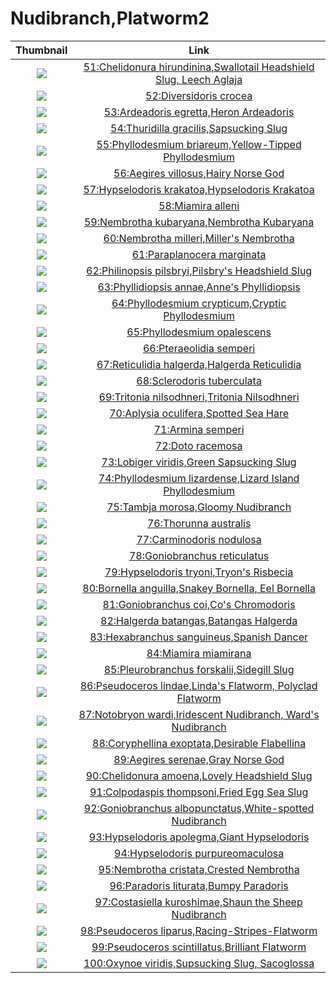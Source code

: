 # Nudibranch,Platworm2

| Thumbnail | Link |
| :---: | :---: |
| ![](../../.gitbook/assets/small-chelidonura-hirundinina.jpg)  | [51:Chelidonura hirundinina,Swallotail Headshield Slug, Leech Aglaja](51-chelidonura-hirundinina-swallotail-headshield-slug-leech-aglaja.md) |
| ![](../../.gitbook/assets/small-diversidoris-crocea.jpg)  | [52:Diversidoris crocea](52-diversidoris-crocea.md) |
| ![](../../.gitbook/assets/small-heron-ardeadoris.jpg)  | [53:Ardeadoris egretta,Heron Ardeadoris](53-ardeadoris-egretta-heron-ardeadoris.md) |
| ![](../../.gitbook/assets/small-thuridilla-gracilis.jpg)  | [54:Thuridilla gracilis,Sapsucking Slug](54-thuridilla-gracilis-sapsucking-slug.md) |
| ![](../../.gitbook/assets/small-yellow-tipped-phyllodesmium.jpg)  | [55:Phyllodesmium briareum,Yellow-Tipped Phyllodesmium](55-phyllodesmium-briareum-yellow-tipped-phyllodesmium.md) |
| ![](../../.gitbook/assets/small-aegires-villosus-the-red-one.jpg)  | [56:Aegires villosus,Hairy Norse God](56-aegires-villosus-hairy-norse-god.md) |
| ![](../../.gitbook/assets/small-hypselodoris-krakatoa.jpg)  | [57:Hypselodoris krakatoa,Hypselodoris Krakatoa](57-hypselodoris-krakatoa-hypselodoris-krakatoa.md) |
| ![](../../.gitbook/assets/small-miamira-alleni.jpg)  | [58:Miamira alleni](58-miamira-alleni.md) |
| ![](../../.gitbook/assets/small-nembrotha-kubaryana.jpg)  | [59:Nembrotha kubaryana,Nembrotha Kubaryana](59-nembrotha-kubaryana-nembrotha-kubaryana.md) |
| ![](../../.gitbook/assets/small-nembrotha-milleri.jpg)  | [60:Nembrotha milleri,Miller's Nembrotha](60-nembrotha-milleri-millers-nembrotha.md) |
| ![](../../.gitbook/assets/small-paraplanocera-marginata.jpg)  | [61:Paraplanocera marginata](61-paraplanocera-marginata.md) |
| ![](../../.gitbook/assets/small-philinopsis-pilsbryi.jpg)  | [62:Philinopsis pilsbryi,Pilsbry's Headshield Slug](62-philinopsis-pilsbryi-pilsbrys-headshield-slug.md) |
| ![](../../.gitbook/assets/small-phyllidiopsis-annae.jpg)  | [63:Phyllidiopsis annae,Anne's Phyllidiopsis](63-phyllidiopsis-annae-annes-phyllidiopsis.md) |
| ![](../../.gitbook/assets/small-phyllodesmium-crypticum.jpg)  | [64:Phyllodesmium crypticum,Cryptic Phyllodesmium](64-phyllodesmium-crypticum-cryptic-phyllodesmium.md) |
| ![](../../.gitbook/assets/small-phyllodesmium-opalescens-the-white-one.jpg)  | [65:Phyllodesmium opalescens](65-phyllodesmium-opalescens.md) |
| ![](../../.gitbook/assets/small-pteraeolidia-semperi.jpg)  | [66:Pteraeolidia semperi](66-pteraeolidia-semperi.md) |
| ![](../../.gitbook/assets/small-reticulidia-halgerda.jpg)  | [67:Reticulidia halgerda,Halgerda Reticulidia](67-reticulidia-halgerda-halgerda-reticulidia.md) |
| ![](../../.gitbook/assets/small-sclerodoris-tuberculata.jpg)  | [68:Sclerodoris tuberculata](68-sclerodoris-tuberculata.md) |
| ![](../../.gitbook/assets/small-tritonia-nilsodhneri.jpg)  | [69:Tritonia nilsodhneri,Tritonia Nilsodhneri](69-tritonia-nilsodhneri-tritonia-nilsodhneri.md) |
| ![](../../.gitbook/assets/small-aplysia-oculifera.jpg)  | [70:Aplysia oculifera,Spotted Sea Hare](70-aplysia-oculifera-spotted-sea-hare.md) |
| ![](../../.gitbook/assets/small-armina-semperi.jpg)  | [71:Armina semperi](71-armina-semperi.md) |
| ![](../../.gitbook/assets/small-doto-racemosa.jpg)  | [72:Doto racemosa](72-doto-racemosa.md) |
| ![](../../.gitbook/assets/small-lobiger-viridis.jpg)  | [73:Lobiger viridis,Green Sapsucking Slug](73-lobiger-viridis-green-sapsucking-slug.md) |
| ![](../../.gitbook/assets/small-phyllodesmium-lizardense.jpg)  | [74:Phyllodesmium lizardense,Lizard Island Phyllodesmium](74-phyllodesmium-lizardense-lizard-island-phyllodesmium.md) |
| ![](../../.gitbook/assets/small-tambja-morosa.jpg)  | [75:Tambja morosa,Gloomy Nudibranch](75-tambja-morosa-gloomy-nudibranch.md) |
| ![](../../.gitbook/assets/small-thorunna-australis.jpg)  | [76:Thorunna australis](76-thorunna-australis.md) |
| ![](../../.gitbook/assets/small-carminodoris-nodulosa.jpg)  | [77:Carminodoris nodulosa](77-carminodoris-nodulosa.md) |
| ![](../../.gitbook/assets/small-goniobranchus-reticulatus.jpg)  | [78:Goniobranchus reticulatus](78-goniobranchus-reticulatus.md) |
| ![](../../.gitbook/assets/small-hypselodoris-tryoni.jpg)  | [79:Hypselodoris tryoni,Tryon's Risbecia](79-hypselodoris-tryoni-tryons-risbecia.md) |
| ![](../../.gitbook/assets/small-bornella-anguilla.jpg)  | [80:Bornella anguilla,Snakey Bornella, Eel Bornella](80-bornella-anguilla-snakey-bornella-eel-bornella.md) |
| ![](../../.gitbook/assets/small-goniobranchus-coi.jpg)  | [81:Goniobranchus coi,Co's Chromodoris](81-goniobranchus-coi-cos-chromodoris.md) |
| ![](../../.gitbook/assets/small-halgerda-batangas.jpg)  | [82:Halgerda batangas,Batangas Halgerda](82-halgerda-batangas-batangas-halgerda.md) |
| ![](../../.gitbook/assets/small-hexabranchus-sanguineus.jpg)  | [83:Hexabranchus sanguineus,Spanish Dancer](83-hexabranchus-sanguineus-spanish-dancer.md) |
| ![](../../.gitbook/assets/small-miamira-miamirana.jpg)  | [84:Miamira miamirana](84-miamira-miamirana.md) |
| ![](../../.gitbook/assets/small-pleurobranchus-forskalii.jpg)  | [85:Pleurobranchus forskalii,Sidegill Slug](85-pleurobranchus-forskalii-sidegill-slug.md) |
| ![](../../.gitbook/assets/samll-pseudoceros-lindae.jpg)  | [86:Pseudoceros lindae,Linda's Flatworm, Polyclad Flatworm](86-pseudoceros-lindae-lindas-flatworm-polyclad-flatworm.md) |
| ![](../../.gitbook/assets/small-notobryon-wardi%20%281%29.jpg)  | [87:Notobryon wardi,Iridescent Nudibranch, Ward's Nudibranch](87-notobryon-wardi-iridescent-nudibranch-wards-nudibranch.md) |
| ![](../../.gitbook/assets/small-coryphellina-exoptata.jpg)  | [88:Coryphellina exoptata,Desirable Flabellina](88-coryphellina-exoptata-desirable-flabellina.md) |
| ![](../../.gitbook/assets/small-aegires-serenae.jpg)  | [89:Aegires serenae,Gray Norse God](89-aegires-serenae-gray-norse-god.md) |
| ![](../../.gitbook/assets/small-chelidonura-amoena.jpg)  | [90:Chelidonura amoena,Lovely Headshield Slug](90-chelidonura-amoena-lovely-headshield-slug.md) |
| ![](../../.gitbook/assets/small-colpodaspis-thompsoni.jpg)  | [91:Colpodaspis thompsoni,Fried Egg Sea Slug](91-colpodaspis-thompsoni-fried-egg-sea-slug.md) |
| ![](../../.gitbook/assets/small-goniobranchus-albopunctatus.jpg)  | [92:Goniobranchus albopunctatus,White-spotted Nudibranch](92-goniobranchus-albopunctatus-white-spotted-nudibranch.md) |
| ![](../../.gitbook/assets/small-hypselodoris-apolegma.jpg)  | [93:Hypselodoris apolegma,Giant Hypselodoris](93-hypselodoris-apolegma-giant-hypselodoris.md) |
| ![](../../.gitbook/assets/small-hypselodoris-purpureomaculosa.jpg)  | [94:Hypselodoris purpureomaculosa](94-hypselodoris-purpureomaculosa.md) |
| ![](../../.gitbook/assets/small-nembrotha-cristata.jpg)  | [95:Nembrotha cristata,Crested Nembrotha](95-nembrotha-cristata-crested-nembrotha.md) |
| ![](../../.gitbook/assets/small-paradoris-liturata.jpg)  | [96:Paradoris liturata,Bumpy Paradoris](96-paradoris-liturata-bumpy-paradoris.md) |
| ![](../../.gitbook/assets/small-costasiella-kuroshimae.jpg)  | [97:Costasiella kuroshimae,Shaun the Sheep Nudibranch](97-costasiella-kuroshimae-shaun-the-sheep-nudibranch.md) |
| ![](../../.gitbook/assets/small-pseudoceros-liparus.jpg)  | [98:Pseudoceros liparus,Racing-Stripes-Flatworm](98-pseudoceros-liparus-racing-stripes-flatworm.md) |
| ![](../../.gitbook/assets/small-pseudoceros-scintillatus.jpg)  | [99:Pseudoceros scintillatus,Brilliant Flatworm](99-pseudoceros-scintillatus-brilliant-flatworm.md) |
| ![](../../.gitbook/assets/small-oxynoe-viridis.jpg)  | [100:Oxynoe viridis,Supsucking Slug, Sacoglossa](100-oxynoe-viridis-supsucking-slug-sacoglossa.md) |



